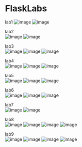 # FlaskLabs
lab1
![image](screenshots/1.png?raw=true)
![image](screenshots/1-1.png?raw=true)


lab2 <br />
![image](screenshots/2-1.png?raw=true)
![image](screenshots/2-2.png?raw=true)


lab3 <br />
![image](screenshots/3-1.png?raw=true)
![image](screenshots/3-2.png?raw=true)
![image](screenshots/3-3.png?raw=true)

lab4 <br />
![image](screenshots/4-1.png?raw=true)
![image](screenshots/4-2.png?raw=true)
![image](screenshots/4-3.png?raw=true)

lab5 <br />
![image](screenshots/5-1.png?raw=true)
![image](screenshots/5-2.png?raw=true)
![image](screenshots/5-3.png?raw=true)

lab6 <br />
![image](screenshots/6-1.png?raw=true)
![image](screenshots/6-2.png?raw=true)
![image](screenshots/6-3.png?raw=true)

lab7 <br />
![image](screenshots/7-1.png?raw=true)
![image](screenshots/7-2.png?raw=true)

lab8 <br />
![image](screenshots/8-1.png?raw=true)
![image](screenshots/8-2.png?raw=true)
![image](screenshots/8-3.png?raw=true)
![image](screenshots/8-4.png?raw=true)

lab9 <br />
![image](screenshots/9-1.png?raw=true)
![image](screenshots/9-2.png?raw=true)
![image](screenshots/9-3.png?raw=true)
![image](screenshots/9-4.png?raw=true)
